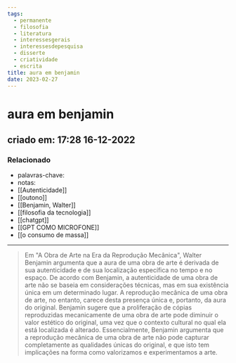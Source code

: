 ```yaml
---
tags:
  - permanente
  - filosofia
  - literatura
  - interessesgerais
  - interessesdepesquisa
  - disserte
  - criatividade
  - escrita
title: aura em benjamin
date: 2023-02-27
---
```


# aura em benjamin

## criado em: 17:28 16-12-2022

### Relacionado

- palavras-chave: 
- notas: 
- [[Autenticidade]]
- [[outono]]
- [[Benjamin, Walter]]
- [[filosofia da tecnologia]]
- [[chatgpt]]
- [[GPT COMO MICROFONE]]
- [[o consumo de massa]]
---

> Em "A Obra de Arte na Era da Reprodução Mecânica", Walter Benjamin argumenta que a aura de uma obra de arte é derivada de sua autenticidade e de sua localização específica no tempo e no espaço. De acordo com Benjamin, a autenticidade de uma obra de arte não se baseia em considerações técnicas, mas em sua existência única em um determinado lugar. A reprodução mecânica de uma obra de arte, no entanto, carece desta presença única e, portanto, da aura do original. Benjamin sugere que a proliferação de cópias reproduzidas mecanicamente de uma obra de arte pode diminuir o valor estético do original, uma vez que o contexto cultural no qual ela está localizada é alterado. Essencialmente, Benjamin argumenta que a reprodução mecânica de uma obra de arte não pode capturar completamente as qualidades únicas do original, e que isto tem implicações na forma como valorizamos e experimentamos a arte.
